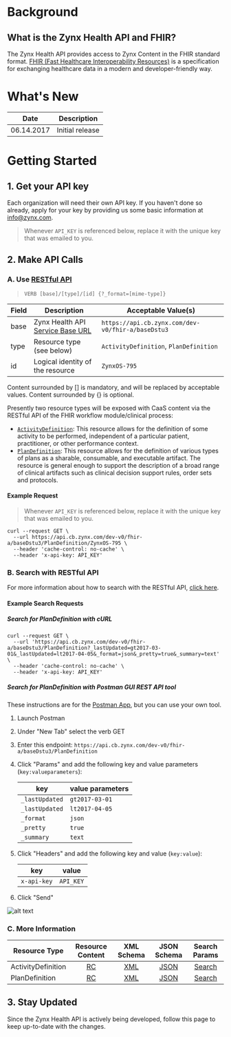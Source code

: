 Background
======

## What is the Zynx Health API and FHIR?
The Zynx Health API provides access to Zynx Content in the FHIR standard format.
[FHIR (Fast Healthcare Interoperability Resources)](http://hl7.org/fhir/summary.html) is a specification for exchanging healthcare data in a modern and developer-friendly way. 

# What's New

| Date       | Description     |
| ---------- | --------------- |
| 06.14.2017 | Initial release |

Getting Started
======

## 1. Get your API key
Each organization will need their own API key. If you haven't done so already, apply for your key by providing us some basic information at info@zynx.com.

> Whenever `API_KEY` is referenced below, replace it with the unique key that was emailed to you.

## 2. Make API Calls

### A. Use [RESTful API](http://hl7.org/fhir/http.html)
>```VERB [base]/[type]/[id] {?_format=[mime-type]}```

| Field | Description                              | Acceptable Value(s)                      |
| ----- | ---------------------------------------- | ---------------------------------------- |
| base  | Zynx Health API [Service Base URL](http://hl7.org/fhir/http.html#general) | `https://api.cb.zynx.com/dev-v0/fhir-a/baseDstu3` |
| type  | Resource type (see below)                | `ActivityDefinition`, `PlanDefinition`   |
| id    | Logical identity of the resource         | `ZynxOS-795`                             |

Content surrounded by [] is mandatory, and will be replaced by acceptable values.
Content surrounded by {} is optional.


Presently two resource types will be exposed with CaaS content via the RESTful API of the FHIR workflow module/clinical process:

 - [`ActivityDefinition`](http://hl7.org/fhir/activitydefinition.html): This resource allows for the definition of some activity to be performed, independent of a particular patient, practitioner, or other performance context.
 - [`PlanDefinition`](http://hl7.org/fhir/plandefinition.html): This resource allows for the definition of various types of plans as a sharable, consumable, and executable artifact. The resource is general enough to support the description of a broad range of clinical artifacts such as clinical decision support rules, order sets and protocols.

#### Example Request

> Whenever `API_KEY` is referenced below, replace it with the unique key that was emailed to you.

```
curl --request GET \
  --url https://api.cb.zynx.com/dev-v0/fhir-a/baseDstu3/PlanDefinition/ZynxOS-795 \
  --header 'cache-control: no-cache' \
  --header 'x-api-key: API_KEY'
```

### B. Search with RESTful API
For more information about how to search with the RESTful API, [click here](hl7.org/fhir/search.html).

#### Example Search Requests

##### Search for PlanDefinition with cURL
```
curl --request GET \
  --url 'https://api.cb.zynx.com/dev-v0/fhir-a/baseDstu3/PlanDefinition?_lastUpdated=gt2017-03-01&_lastUpdated=lt2017-04-05&_format=json&_pretty=true&_summary=text' \
  --header 'cache-control: no-cache' \
  --header 'x-api-key: API_KEY'
```

##### Search for PlanDefinition with Postman GUI REST API tool

These instructions are for the [Postman App](getpostman.com), but you can use your own tool.

1. Launch Postman

2. Under "New Tab" select the verb GET

3. Enter this endpoint: `https://api.cb.zynx.com/dev-v0/fhir-a/baseDstu3/PlanDefinition`

4. Click "Params" and add the following key and value parameters (`key:valueparameters`):

   | key            | value parameters |
   | -------------- | ---------------- |
   | `_lastUpdated` | `gt2017-03-01`   |
   | `_lastUpdated` | `lt2017-04-05`   |
   | `_format`      | `json`           |
   | `_pretty`      | `true`           |
   | `_summary`     | `text`           |

5. Click "Headers" and add the following key and value (`key:value`):

   | key         | value     |
   | ----------- | --------- |
   | `x-api-key` | `API_KEY` |

6. Click "Send"

![alt text](https://build.cb.zynx.com:8088/zynxhealth-caas/api-documentation/raw/master/img/postman.png)

### C. More Information
| Resource Type      |             Resource Content             |                XML Schema                |               JSON Schema                |              Search Params               |
| ------------------ | :--------------------------------------: | :--------------------------------------: | :--------------------------------------: | :--------------------------------------: |
| ActivityDefinition | [RC](http://hl7.org/fhir/activitydefinition.html#resource) | [XML](http://hl7.org/fhir/activitydefinition.xsd) | [JSON](http://hl7.org/fhir/ActivityDefinition.schema.json) | [Search](http://hl7.org/fhir/activitydefinition.html#search) |
| PlanDefinition     | [RC](http://hl7.org/fhir/plandefinition.html#resource) | [XML](http://hl7.org/fhir/plandefinition.xsd) | [JSON](http://hl7.org/fhir/PlanDefinition.schema.json) | [Search](http://hl7.org/fhir/plandefinition.html#search) |

## 3. Stay Updated
Since the Zynx Health API is actively being developed, follow this page to keep up-to-date with the changes.